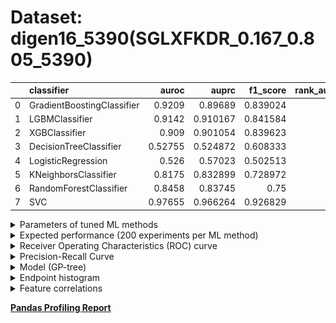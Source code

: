 # Dataset: digen16_5390(SGLXFKDR_0.167_0.805_5390)

|    | classifier                 |   auroc |    auprc |   f1_score |   rank_auroc |   rank_auprc |   rank_f1 |
|---:|:---------------------------|--------:|---------:|-----------:|-------------:|-------------:|----------:|
|  0 | GradientBoostingClassifier | 0.9209  | 0.89689  |   0.839024 |            2 |            4 |         4 |
|  1 | LGBMClassifier             | 0.9142  | 0.910167 |   0.841584 |            3 |            2 |         2 |
|  2 | XGBClassifier              | 0.909   | 0.901054 |   0.839623 |            4 |            3 |         3 |
|  3 | DecisionTreeClassifier     | 0.52755 | 0.524872 |   0.608333 |            7 |            8 |         7 |
|  4 | LogisticRegression         | 0.526   | 0.57023  |   0.502513 |            8 |            7 |         8 |
|  5 | KNeighborsClassifier       | 0.8175  | 0.832899 |   0.728972 |            6 |            6 |         6 |
|  6 | RandomForestClassifier     | 0.8458  | 0.83745  |   0.75     |            5 |            5 |         5 |
|  7 | SVC                        | 0.97655 | 0.966264 |   0.926829 |            1 |            1 |         1 |


<details>
<summary>Parameters of tuned ML methods</summary>


```
GradientBoostingClassifier(learning_rate=0.1683696515814698, max_depth=8,
                           min_samples_leaf=46, n_iter_no_change=20,
                           random_state=5390, tol=1e-07,
                           validation_fraction=0.01)
LGBMClassifier(deterministic=True, force_row_wise=True, max_depth=8,
               metric='binary_logloss', n_estimators=99, n_jobs=1,
               num_leaves=256, objective='binary', random_state=5390)
XGBClassifier(alpha=0.025109943718970337, base_score=0.5, booster='gbtree',
              colsample_bylevel=1, colsample_bynode=1, colsample_bytree=1,
              eta=0.9451991963683873, eval_metric='logloss', gamma=0.0,
              gpu_id=-1, importance_type='gain', interaction_constraints='',
              learning_rate=0.945199192, max_delta_step=0, max_depth=10,
              min_child_weight=1, missing=nan, monotone_constraints='()',
              n_estimators=66, n_jobs=1, nthread=1, num_parallel_tree=1,
              random_state=5390, reg_alpha=0.025109943,
              reg_lambda=76.92764834057631, scale_pos_weight=1, subsample=1,
              tree_method='exact', use_label_encoder=False,
              validate_parameters=1, ...)
DecisionTreeClassifier(criterion='entropy', max_depth=4, min_samples_leaf=16,
                       min_samples_split=11, random_state=5390)
LogisticRegression(C=0.4749757679241272, penalty='l1', random_state=5390,
                   solver='liblinear')
KNeighborsClassifier(metric='euclidean', n_neighbors=81, weights='distance')
RandomForestClassifier(max_depth=10, max_features=None, min_samples_leaf=5,
                       min_samples_split=6, n_estimators=93, random_state=5390)
SVC(C=40058.39674867982, coef0=9.0, degree=2, kernel='poly', probability=True,
    random_state=5390, tol=0.0010824928178396794)
```

</details>

<details>
<summary>Expected performance (200 experiments per ML method)</summary>
<img src='digen16_5390-box.svg' width=40% />
</details>

<details>
<summary>Receiver Operating Characteristics (ROC) curve</summary>
<img src='digen16_5390-roc.svg' width=40% />
</details>

<details>
<summary>Precision-Recall Curve</summary>
<img src='digen16_5390-prc.svg' width=40% />
</details>

<details>
<summary>Model (GP-tree)</summary>
<img src='digen16_5390-model.svg' height=10% />
</details>

<details>
<summary>Endpoint histogram</summary>
<img src='digen16_5390-endpoint.svg' width=40% />
</details>

<details>
<summary>Feature correlations</summary>
<img src='digen16_5390-corr.svg' width=40% />
</details>

[**Pandas Profiling Report**](https://github.io/athril/digen-test/docs/profile/digen16_5390.html)
